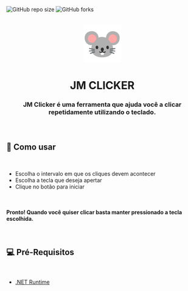 ![GitHub repo size](https://img.shields.io/github/issues/jonnymariani/JMClicker?style=for-the-badge)
![GitHub forks](https://img.shields.io/github/forks/jonnymariani/JMClicker?style=for-the-badge)

<br />

<div align="center">
    <a href="https://github.com/jonnymariani/JMClicker"><img src="JMClicker\resources\ico.png" width="20%" heigth="20%" alt="Logo"></a>

  <h1 align="center">JM CLICKER</h1>
  
  <h3 align="center">
    JM Clicker é uma ferramenta que ajuda você a clicar repetidamente utilizando o teclado.
    <br />
    <br />
    <br />
  </h3>

</div>

## 🚀 Como usar
<br>

* Escolha o intervalo em que os cliques devem acontecer
* Escolha a tecla que deseja apertar
* Clique no botão para iniciar

<br>

  #### Pronto! Quando você quiser clicar basta manter pressionado a tecla escolhida.

<br>

## 💻 Pré-Requisitos
<br>

* <a href="https://dotnet.microsoft.com/en-us/download">.NET Runtime</a>


##
<br>



